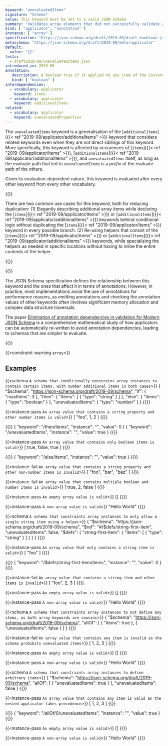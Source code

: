 ```yaml
---
keyword: "unevaluatedItems"
signature: "Schema"
value: This keyword must be set to a valid JSON Schema
summary: "Validates array elements that did not successfully validate against other standard array applicators."
kind: [ "applicator", "annotation" ]
instance: [ "array" ]
specification: "https://json-schema.org/draft/2019-09/draft-handrews-json-schema-02#rfc.section.9.3.1.3"
metaschema: "https://json-schema.org/draft/2019-09/meta/applicator"
default:
  value: "{}"
tests:
  - draft2019-09/unevaluatedItems.json
introduced_in: 2019-09
annotation:
   description: A boolean true if it applied to any item of the instance
   kind: [ "boolean" ]
interdependencies:
  - vocabulary: applicator
    keyword: items
  - vocabulary: applicator
    keyword: additionalItems
related:
  - vocabulary: applicator
    keyword: unevaluatedProperties
---
```


The `unevaluatedItems` keyword is a generalisation of the
[`additionalItems`]({{< ref "2019-09/applicator/additionalitems" >}}) keyword
that considers related keywords even when they are not direct siblings of
this keyword. More specifically, this keyword is affected by occurences of
[`items`]({{< ref "2019-09/applicator/items" >}}), [`additionalItems`]({{<
ref "2019-09/applicator/additionalitems" >}}), and `unevaluatedItems` itself,
as long as the evaluate path that led to `unevaluatedItems` is a _prefix_ of
the evaluate path of the others.

Given its evaluation-dependent nature, this keyword is evaluated after every
other keyword from every other vocabulary.

{{<best-practice>}}

There are two common use cases for this keyword, both for reducing
duplication: (1) Elegantly describing additional array items while declaring
the [`items`]({{< ref "2019-09/applicator/items" >}}) or
[`additionalItems`]({{< ref "2019-09/applicator/additionalitems" >}})
keywords behind conditional logic without duplicating the [`items`]({{< ref
"2019-09/applicator/items" >}}) keyword in every possible branch. (2)
Re-using helpers that consist of the [`items`]({{< ref
"2019-09/applicator/items" >}}) or [`additionalItems`]({{< ref
"2019-09/applicator/additionalitems" >}}) keywords, while specialising the
helpers as needed in specific locations without having to inline the entire
contents of the helper.

{{</best-practice>}}

{{<learning-more>}}

The JSON Schema specification defines the relationship between this keyword
and the ones that affect it in terms of annotations. However, in practice,
most implementations avoid the use of annotations for performance reasons, as
emitting annotations and checking the annotation values of other keywords
often involves significant memory allocation and complex data structure
traversals.

The paper [Elimination of annotation dependencies in validation for Modern
JSON Schema](https://arxiv.org/abs/2503.11288) is a comprehensive
mathematical study of how applicators can be automatically re-written to avoid
annotation dependencies, leading to schemas that are simpler to evaluate.

{{</learning-more>}}

{{<constraint-warning `array`>}}

## Examples

{{<schema `A schema that conditionally constrains array instances to contain certain items, with number additional items in both cases`>}}
{
  "$schema": "https://json-schema.org/draft/2019-09/schema",
  "if": { "maxItems": 3 },
  "then": { "items": [ { "type": "string" } ] },
  "else": { "items": { "type": "boolean" } },
  "unevaluatedItems": { "type": "number" }
}
{{</schema>}}

{{<instance-pass `An array value that contains a string property and other number items is valid`>}}
[ "foo", 1, 2 ]
{{</instance-pass>}}

{{<instance-annotation>}}
{ "keyword": "/then/items", "instance": "", "value": 0 }
{ "keyword": "/unevaluatedItems", "instance": "", "value": true }
{{</instance-annotation>}}

{{<instance-pass `An array value that contains only boolean items is valid`>}}
[ true, false, true ]
{{</instance-pass>}}

{{<instance-annotation>}}
{ "keyword": "/else/items", "instance": "", "value": true }
{{</instance-annotation>}}

{{<instance-fail `An array value that contains a string property and other non-number items is invalid`>}}
[ "foo", "bar", "baz" ]
{{</instance-fail>}}

{{<instance-fail `An array value that contains multiple boolean and number items is invalid`>}}
[ true, 2, false ]
{{</instance-fail>}}

{{<instance-pass `An empty array value is valid`>}}
[]
{{</instance-pass>}}

{{<instance-pass `A non-array value is valid`>}}
"Hello World"
{{</instance-pass>}}

{{<schema `A schema that constraints array instances to only allow a single string item using a helper`>}}
{
  "$schema": "https://json-schema.org/draft/2019-09/schema",
  "$ref": "#/$defs/string-first-item",
  "unevaluatedItems": false,
  "$defs": {
    "string-first-item": {
      "items": [ { "type": "string" } ]
    }
  }
}
{{</schema>}}

{{<instance-pass `An array value that only contains a string item is valid`>}}
[ "foo" ]
{{</instance-pass>}}

{{<instance-annotation>}}
{ "keyword": "/$defs/string-first-item/items", "instance": "", "value": 0 }
{{</instance-annotation>}}

{{<instance-fail `An array value that contains a string item and other items is invalid`>}}
[ "foo", 2, 3 ]
{{</instance-fail>}}

{{<instance-pass `An empty array value is valid`>}}
[]
{{</instance-pass>}}

{{<instance-pass `A non-array value is valid`>}}
"Hello World"
{{</instance-pass>}}

{{<schema `A schema that constraints array instances to not define any items, as both array keywords are cousins`>}}
{
  "$schema": "https://json-schema.org/draft/2019-09/schema",
  "allOf": [
    { "items": true },
    { "unevaluatedItems": false }
  ]
}
{{</schema>}}

{{<instance-fail `An array value that contains any item is invalid as the schema prohibits unevaluated items`>}}
[ 1, 2, 3 ]
{{</instance-fail>}}

{{<instance-pass `An empty array value is valid`>}}
[]
{{</instance-pass>}}

{{<instance-pass `A non-array value is valid`>}}
"Hello World"
{{</instance-pass>}}

{{<schema `A schema that constraints array instances to define arbitrary items`>}}
{
  "$schema": "https://json-schema.org/draft/2019-09/schema",
  "allOf": [ { "unevaluatedItems": true } ],
  "unevaluatedItems": false
}
{{</schema>}}

{{<instance-pass `An array value that contains any item is valid as the nested applicator takes precedence`>}}
[ 1, 2, 3 ]
{{</instance-pass>}}

{{<instance-annotation>}}
{ "keyword": "/allOf/0/unevaluatedItems", "instance": "", "value": true }
{{</instance-annotation>}}

{{<instance-pass `An empty array value is valid`>}}
[]
{{</instance-pass>}}

{{<instance-pass `A non-array value is valid`>}}
"Hello World"
{{</instance-pass>}}
